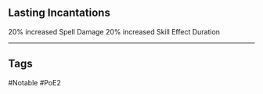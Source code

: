 ## Lasting Incantations
20% increased Spell Damage
20% increased Skill Effect Duration

---
## Tags
#Notable
#PoE2
